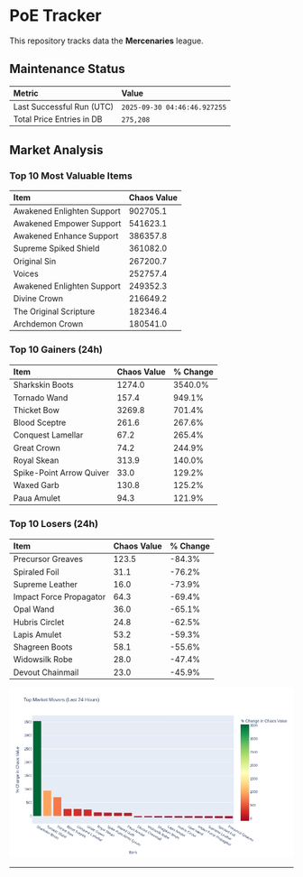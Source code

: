 # PoE Tracker

This repository tracks data the **Mercenaries** league.

## Maintenance Status

<!-- START_MAINTENANCE -->
| Metric | Value |
|:---|:---|
| Last Successful Run (UTC) | `2025-09-30 04:46:46.927255` |
| Total Price Entries in DB | `275,208` |

<!-- END_MAINTENANCE -->

## Market Analysis

<!-- START_ANALYSIS -->
### Top 10 Most Valuable Items
| Item | Chaos Value |
| :--- | :--- |
| Awakened Enlighten Support | 902705.1 |
| Awakened Empower Support | 541623.1 |
| Awakened Enhance Support | 386357.8 |
| Supreme Spiked Shield | 361082.0 |
| Original Sin | 267200.7 |
| Voices | 252757.4 |
| Awakened Enlighten Support | 249352.3 |
| Divine Crown | 216649.2 |
| The Original Scripture | 182346.4 |
| Archdemon Crown | 180541.0 |

### Top 10 Gainers (24h)
| Item | Chaos Value | % Change |
| :--- | :--- | :--- |
| Sharkskin Boots | 1274.0 | 3540.0% |
| Tornado Wand | 157.4 | 949.1% |
| Thicket Bow | 3269.8 | 701.4% |
| Blood Sceptre | 261.6 | 267.6% |
| Conquest Lamellar | 67.2 | 265.4% |
| Great Crown | 74.2 | 244.9% |
| Royal Skean | 313.9 | 140.0% |
| Spike-Point Arrow Quiver | 33.0 | 129.2% |
| Waxed Garb | 130.8 | 125.2% |
| Paua Amulet | 94.3 | 121.9% |

### Top 10 Losers (24h)
| Item | Chaos Value | % Change |
| :--- | :--- | :--- |
| Precursor Greaves | 123.5 | -84.3% |
| Spiraled Foil | 31.1 | -76.2% |
| Supreme Leather | 16.0 | -73.9% |
| Impact Force Propagator | 64.3 | -69.4% |
| Opal Wand | 36.0 | -65.1% |
| Hubris Circlet | 24.8 | -62.5% |
| Lapis Amulet | 53.2 | -59.3% |
| Shagreen Boots | 58.1 | -55.6% |
| Widowsilk Robe | 28.0 | -47.4% |
| Devout Chainmail | 23.0 | -45.9% |


![Market Movers Chart](charts/market_movers.png)
<!-- END_ANALYSIS -->

---
